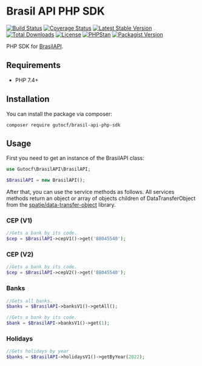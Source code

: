 
# Brasil API PHP SDK

[![Build Status](https://img.shields.io/github/workflow/status/gutocf/brasil-api-php-sdk/CI/main?style=flat-square)](https://github.com/gutocf/brasil-api-php-sdk/actions?query=workflow%3ACI+branch%3Amain)
[![Coverage Status](https://img.shields.io/codecov/c/github/gutocf/brasil-api-php-sdk.svg?style=flat-square)](https://codecov.io/github/gutocf/brasil-api-php-sdk)
[![Latest Stable Version](https://poser.pugx.org/gutocf/brasil-api-php-sdk/v/stable.svg)](https://packagist.org/packages/gutocf/brasil-api-php-sdk)
[![Total Downloads](https://img.shields.io/packagist/dt/gutocf/brasil-api-php-sdk.svg?style=flat-square)](https://packagist.org/packages/gutocf/brasil-api-php-sdk)
[![License](https://img.shields.io/badge/license-MIT-blue.svg?style=flat-square)](https://packagist.org/packages/gutocf/brasil-api-php-sdk)
[![PHPStan](https://img.shields.io/badge/PHPStan-Level%207-brightgreen.svg?style=flat-square&logo=php)](https://shields.io/#/)
[![Packagist Version](https://img.shields.io/packagist/v/gutocf/brasil-api-php-sdk?style=flat-square)](https://packagist.org/packages/gutocf/brasil-api-php-sdk)

PHP SDK for [BrasilAPI](https://brasilapi.com.br/).

## Requirements
 - PHP 7.4+

## Installation

You can install the package via composer:

    composer require gutocf/brasil-api-php-sdk

## Usage

First you need to get an instance of the BrasilAPI class:

```php
use Gutocf\BrasilAPI\BrasilAPI;

$BrasilAPI = new BrasilAPI();
```
After that, you can use the service methods as follows. All services methods return an object or array of objects children of DataTransferObject from the [spatie/data-transfer-object](https://github.com/spatie/data-transfer-object/) library.

### CEP (V1)

```php
//Gets a bank by its code.
$cep = $BrasilAPI->cepV1()->get('88045540');
```
### CEP (V2)

```php
//Gets a bank by its code.
$cep = $BrasilAPI->cepV2()->get('88045540');
```

### Banks

```php
//Gets all banks.
$banks = $BrasilAPI->banksV1()->getAll();

//Gets a bank by its code.
$bank = $BrasilAPI->banksV1()->get(1);
```

### Holidays

```php
//Gets holidays by year
$banks = $BrasilAPI->holidaysV1()->getByYear(2022);
```
